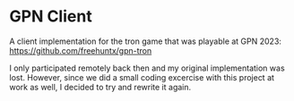 # GPN Client

A client implementation for the tron game that was playable at GPN 2023: https://github.com/freehuntx/gpn-tron

I only participated remotely back then and my original implementation was lost. However, since we did a small coding excercise with
this project at work as well, I decided to try and rewrite it again.
